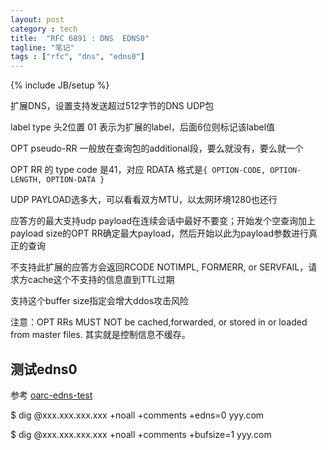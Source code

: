 ```yaml
---
layout: post
category : tech
title:  "RFC 6891 : DNS  EDNS0"
tagline: "笔记"
tags : ["rfc", "dns", "edns0"] 
---
```

{% include JB/setup %}

扩展DNS，设置支持发送超过512字节的DNS UDP包

label type 头2位置 01 表示为扩展的label，后面6位则标记该label值

OPT pseudo-RR 一般放在查询包的additional段，要么就没有，要么就一个

OPT RR 的 type code 是41，对应 RDATA 格式是``{ OPTION-CODE, OPTION-LENGTH, OPTION-DATA }``

UDP PAYLOAD选多大，可以看看双方MTU，以太网环境1280也还行

应答方的最大支持udp payload在连续会话中最好不要变；开始发个空查询加上payload size的OPT RR确定最大payload，然后开始以此为payload参数进行真正的查询

不支持此扩展的应答方会返回RCODE NOTIMPL, FORMERR, or SERVFAIL，请求方cache这个不支持的信息直到TTL过期

支持这个buffer size指定会增大ddos攻击风险

注意：OPT RRs MUST NOT be cached,forwarded, or stored in or loaded from master files. 其实就是控制信息不缓存。

## 测试edns0

参考 [oarc-edns-test](https://www.dns-oarc.net/oarc/services/replysizetest)

$ dig @xxx.xxx.xxx.xxx +noall +comments +edns=0 yyy.com

$ dig @xxx.xxx.xxx.xxx +noall +comments +bufsize=1 yyy.com
